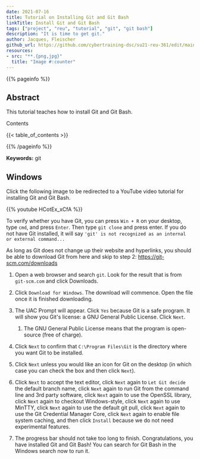 ```yaml
---
date: 2021-07-16
title: Tutorial on Installing Git and Git Bash
linkTitle: Install Git and Git Bash
tags: ["project", "reu", "tutorial", "git", "git bash"]
description: "It is time to get git."
author: Jacques, Fleischer
github_url: https://github.com/cybertraining-dsc/su21-reu-361/edit/main/tutorials/github/git.md
resources:
- src: "**.{png,jpg}"
  title: "Image #:counter"
---
```



{{% pageinfo %}}

## Abstract

This tutorial teaches how to install Git and Git Bash.

Contents

{{< table_of_contents >}}

{{% /pageinfo %}}

**Keywords:** git


## Windows

Click the following image to be redirected to a YouTube video tutorial for installing Git and Git Bash.

{{% youtube HCotEx_xCfA %}}

To verify whether you have Git, you can press `Win + R` on your desktop, type `cmd`, and press `Enter`. Then type `git clone` and press enter. If you do not have Git installed, it will say `'git' is not recognized as an internal or external command...`

As long as Git does not change up their website and hyperlinks, you should be able to download Git from here and skip to step 2: https://git-scm.com/downloads

1. Open a web browser and search `git`. Look for the result that is from `git-scm.com` and click Downloads.

2. Click `Download for Windows`. The download will commence. Open the file once it is finished downloading.

3. The UAC Prompt will appear. Click `Yes` because Git is a safe program. It will show you Git's license: a GNU General Public License. Click `Next`.
   1. The GNU General Public License means that the program is open-source (free of charge).
  
4. Click `Next` to confirm that `C:\Program Files\Git` is the directory where you want Git to be installed.

5. Click `Next` unless you would like an icon for Git on the desktop (in which case you can check the box and then click `Next`).

6. Click `Next` to accept the text editor, click `Next` again to `Let Git decide` the default branch name, click `Next` again to run Git from the command line and 3rd party software, click `Next` again to use the OpenSSL library, click `Next` again to checkout Windows-style, click `Next` again to use MinTTY, click `Next` again to use the default git pull, click `Next` again to use the Git Credential Manager Core, click `Next` again to enable file system caching, and then click `Install` because we do not need experimental features.

7. The progress bar should not take too long to finish. Congratulations, you have installed Git and Git Bash! You can search for Git Bash in the Windows search now to run it.


  
